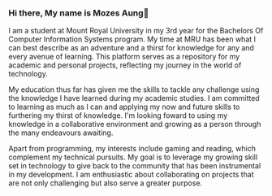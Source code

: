 ### Hi there, My name is Mozes Aung👋

I am a student at Mount Royal University in my 3rd year for the Bachelors Of Computer Information Systems program. My time at MRU has been what I can best describe as an adventure and a thirst for knowledge for any and every avenue of learning. This platform serves as a repository for my academic and personal projects, reflecting my journey in the world of technology.

My education thus far has given me the skills to tackle any challenge using the knowledge I have learned during my academic studies. I am committed to learning as much as I can and applying my now and future skills to furthering my thirst of knowledge. I'm looking foward to using my knowledge in a collaborative environment and growing as a person through the many endeavours awaiting.

Apart from programming, my interests include gaming and reading, which complement my technical pursuits. My goal is to leverage my growing skill set in technology to give back to the community that has been instrumental in my development. I am enthusiastic about collaborating on projects that are not only challenging but also serve a greater purpose.

<!--
**Mozesmyint/Mozesmyint** is a ✨ _special_ ✨ repository because its `README.md` (this file) appears on your GitHub profile.

Here are some ideas to get you started:

- 🔭 I’m currently working on ...
- 🌱 I’m currently learning ...
- 👯 I’m looking to collaborate on ...
- 🤔 I’m looking for help with ...
- 💬 Ask me about ...
- 📫 How to reach me: ...
- 😄 Pronouns: ...
- ⚡ Fun fact: ...
-->
